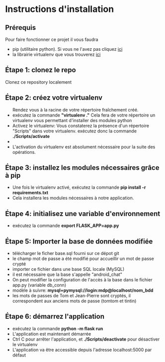 <h1>Instructions d'installation</h1>

<h2>Prérequis</h2>

Pour faire fonctionner ce projet il vous faudra
<ul>
<li>pip (utilitaire python). Si vous ne l'avez pas cliquez <a target="_blank" href="https://pip.pypa.io/en/stable/installing/">ici</a></li>
<li>la librairie virtualenv que vous trouverez <a target="_blank" href="https://virtualenv.pypa.io/en/latest/installation/">ici</a></li>
</ul>

<h2>Étape 1: clonez le repo</h2>

Clonez ce repository localement

<h2>Étape 2: créez votre virtualenv</h2>
<ul>
Rendez vous à la racine de votre répertoire fraîchement créé.
  <li>exécutez la commande <strong>"virtualenv ."</strong> Cela fera de votre répertoire un virtualenv vous permettant d'installer des modules python</li>
  <li>Activez le virtualenv: Vous constaterez la présence d'un répertoire "Scripts" dans votre virtualenv. 
  exécutez donc la commande <strong>./Scripts/activate</strong><li>
  <li>L'activation du virtualenv est absolument nécessaire pour la suite des opérations.</li>
</ul>

<h2>Étape 3: installez les modules nécessaires grâce à pip</h2>
<ul>
  <li>Une fois le virtualenv activé, exécutez la commande <strong>pip install -r requirements.txt</strong></li>
  <li>Cela installera les modules nécessaires à notre application.</li>
</ul>

<h2>Étape 4: initialisez une variable d'environnement</h2>
<ul>
  <li>exécutez la commande <strong>export FLASK_APP=app.py</strong></li>
</ul>

<h2>Étape 5: Importer la base de données modifiée</h2>
<ul>
  <li>télécharger le ficher base.sql fourni sur ce dépot git</li>
  <li>le champ mot de passe a été modifié pour accueillir un mot de passe crypté</li>
  <li>importer ce fichier dans une base SQL locale (MySQL)</li>
  <li>il est nécessaire que la base s'appelle "android_chat"</li>
  <li>On peut modifier la configuration de l'accès à la base dans le fichier app.py (variable db_conn)</li>
  <li>modèle à suivre: <strong>mysql+pymysql://login:mdp@localhost/nom_bdd</strong></li>
  <li>les mots de passes de Tom et Jean-Pierre sont cryptés, il correspondent aux anciens mots de passe (tomtom et tintin)</li>
</ul>

<h2>Étape 6: démarrez l'application</h2>
<ul>
  <li>exécutez la commande <strong>python -m flask run</strong></li>
  <li>L'application est maintenant démarrée</li>
  <li>Ctrl C pour arrêter l'application, et <strong>./Scripts/deactivate</strong> pour désactiver le virtualenv</li>
  <li>L'application va être accessible depuis l'adresse localhost:5000 par défaut</li>
</ul>







